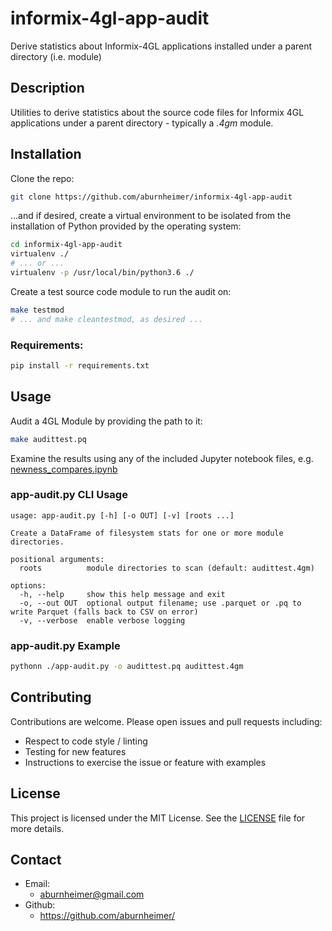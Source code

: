 # informix-4gl-app-audit
Derive statistics about Informix-4GL applications installed under a parent
directory (i.e. module)

## Description
Utilities to derive statistics about the source code files for Informix 4GL
applications under a parent directory - typically a *.4gm* module.

## Installation

Clone the repo:

```bash
git clone https://github.com/aburnheimer/informix-4gl-app-audit
```

...and if desired, create a virtual environment to be isolated from the
installation of Python provided by the operating system:
```bash
cd informix-4gl-app-audit
virtualenv ./
# ... or ...
virtualenv -p /usr/local/bin/python3.6 ./
```

Create a test source code module to run the audit on:

```bash
make testmod
# ... and make cleantestmod, as desired ...
```

### Requirements:
```bash
pip install -r requirements.txt
```

## Usage

Audit a 4GL Module by providing the path to it:

```bash
make audittest.pq
```

Examine the results using any of the included Jupyter notebook files,
e.g. [newness_compares.ipynb](newness_compares.ipynb)


### app-audit.py CLI Usage

```
usage: app-audit.py [-h] [-o OUT] [-v] [roots ...]

Create a DataFrame of filesystem stats for one or more module directories.

positional arguments:
  roots          module directories to scan (default: audittest.4gm)

options:
  -h, --help     show this help message and exit
  -o, --out OUT  optional output filename; use .parquet or .pq to write Parquet (falls back to CSV on error)
  -v, --verbose  enable verbose logging
```

### app-audit.py Example
```bash
pythonn ./app-audit.py -o audittest.pq audittest.4gm
```

## Contributing
Contributions are welcome. Please open issues and pull requests including:
- Respect to code style / linting
- Testing for new features
- Instructions to exercise the issue or feature with examples

## License
This project is licensed under the MIT License. See the [LICENSE](LICENSE) file
for more details.

## Contact
* Email:
  * aburnheimer@gmail.com
* Github:
  * https://github.com/aburnheimer/